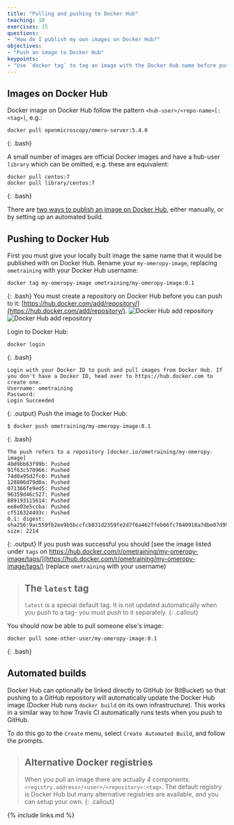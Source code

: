 ```yaml
---
title: "Pulling and pushing to Docker Hub"
teaching: 10
exercises: 15
questions:
- "How do I publish my own images on Docker Hub?"
objectives:
- "Push an image to Docker Hub"
keypoints:
- "Use `docker tag` to tag an image with the Docker Hub name before pushing with `docker push`"
---
```


## Images on Docker Hub

Docker image on Docker Hub follow the pattern `<hub-user>/<repo-name>[:<tag>]`, e.g.:
~~~
docker pull openmicroscopy/omero-server:5.4.0
~~~
{: .bash}

A small number of images are official Docker images and have a hub-user `library` which can be omitted, e.g. these are equivalent:
~~~
docker pull centos:7
docker pull library/centos:7
~~~
{: .bash}

There are [two ways to publish an image on Docker Hub](https://docs.docker.com/docker-hub/repos/), either manually, or by setting up an automated build.

## Pushing to Docker Hub

First you must give your locally built image the same name that it would be published with on Docker Hub. Rename your `my-omeropy-image`, replacing `ometraining` with your Docker Hub username:
~~~
docker tag my-omeropy-image ometraining/my-omeropy-image:0.1
~~~
{: .bash}
You must create a repository on Docker Hub before you can push to it: [https://hub.docker.com/add/repository/](https://hub.docker.com/add/repository/).
<img alt="Docker Hub add repository" src="{{ page.root }}/fig/docker-hub-add-repository.png" />
<img alt="Docker Hub add repository" src="{{ page.root }}/fig/docker-hub-repository-added.png" />

Login to Docker Hub:
~~~
docker login
~~~
{: .bash}
~~~
Login with your Docker ID to push and pull images from Docker Hub. If you don't have a Docker ID, head over to https://hub.docker.com to create one.
Username: ometraining
Password:
Login Succeeded
~~~
{: .output}
Push the image to Docker Hub:
~~~
$ docker push ometraining/my-omeropy-image:0.1
~~~
{: .bash}
~~~
The push refers to a repository [docker.io/ometraining/my-omeropy-image]
40d9bb63f99b: Pushed
91f63c570966: Pushed
74d0a95d2fc0: Pushed
128806d79d0a: Pushed
071366fe9ed5: Pushed
96359d46c527: Pushed
889193115614: Pushed
ee8e03e5ccba: Pushed
cf516324493c: Pushed
0.1: digest: sha256:9ac559fb2ee9b5bccfcb831d2359fe2d7f6a462ffeb66fc7840918a7dbe07d99 size: 2214
~~~
{: .output}
If you push was successful you should [see the image listed under `tags` on https://hub.docker.com/r/ometraining/my-omeropy-image/tags/](https://hub.docker.com/r/ometraining/my-omeropy-image/tags/) (replace `ometraining` with your username)

> ## The `latest` tag
>
> `latest` is a special default tag.
> It is not updated automatically when you push to a tag- you must push to it separately.
{: .callout}

You should now be able to pull someone else's image:
~~~
docker pull some-other-user/my-omeropy-image:0.1
~~~
{: .bash}


## Automated builds

Docker Hub can optionally be linked directly to GitHub (or BitBucket) so that pushing to a GitHub repository will automatically update the Docker Hub image (Docker Hub runs `docker build` on its own infrastructure).
This works in a similar way to how Travis CI automatically runs tests when you push to GitHub.

To do this go to the `Create` menu, select `Create Automated Build`, and follow the prompts.


> ## Alternative Docker registries
>
> When you pull an image there are actually 4 components: `<registry.address>/<user>/<repository>:<tag>`.
> The default registry is Docker Hub but many alternative registries are available, and you can setup your own.
{: .callout}

{% include links.md %}
